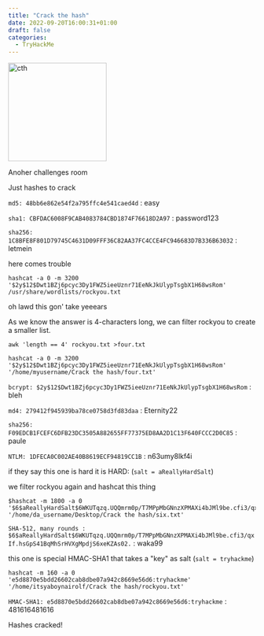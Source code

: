 ```yaml
---
title: "Crack the hash"
date: 2022-09-20T16:00:31+01:00
draft: false
categories:
  - TryHackMe
---
```

<img src="cth.jpeg" width=200 height=200 alt="cth">

Anoher challenges room

Just hashes to crack

`md5: 48bb6e862e54f2a795ffc4e541caed4d` : easy

`sha1: CBFDAC6008F9CAB4083784CBD1874F76618D2A97` : password123

`sha256: 1C8BFE8F801D79745C4631D09FFF36C82AA37FC4CCE4FC946683D7B336B63032` : letmein

here comes trouble

```
hashcat -a 0 -m 3200 '$2y$12$Dwt1BZj6pcyc3Dy1FWZ5ieeUznr71EeNkJkUlypTsgbX1H68wsRom' /usr/share/wordlists/rockyou.txt
```

oh lawd this gon' take yeeears

As we know the answer is 4-characters long, we can filter rockyou to create a smaller list.

`awk 'length == 4' rockyou.txt >four.txt`

```
hashcat -a 0 -m 3200 '$2y$12$Dwt1BZj6pcyc3Dy1FWZ5ieeUznr71EeNkJkUlypTsgbX1H68wsRom' '/home/myusername/Crack the hash/four.txt'
```

`bcrypt: $2y$12$Dwt1BZj6pcyc3Dy1FWZ5ieeUznr71EeNkJkUlypTsgbX1H68wsRom` : bleh

`md4: 279412f945939ba78ce0758d3fd83daa` : Eternity22

`sha256: F09EDCB1FCEFC6DFB23DC3505A882655FF77375ED8AA2D1C13F640FCCC2D0C85` : paule

`NTLM: 1DFECA0C002AE40B8619ECF94819CC1B` : n63umy8lkf4i

if they say this one is hard it is HARD: (`salt = aReallyHardSalt`)

we filter rockyou again and hashcat this thing

```
$hashcat -m 1800 -a 0 '$6$aReallyHardSalt$6WKUTqzq.UQQmrm0p/T7MPpMbGNnzXPMAXi4bJMl9be.cfi3/qxIf.hsGpS41BqMhSrHVXgMpdjS6xeKZAs02.' '/home/da_username/Desktop/Crack the hash/six.txt'
```

`SHA-512, many rounds : $6$aReallyHardSalt$6WKUTqzq.UQQmrm0p/T7MPpMbGNnzXPMAXi4bJMl9be.cfi3/qxIf.hsGpS41BqMhSrHVXgMpdjS6xeKZAs02.` : waka99

this one is special HMAC-SHA1 that takes a "key" as salt (`salt = tryhackme`)

```
hashcat -m 160 -a 0 'e5d8870e5bdd26602cab8dbe07a942c8669e56d6:tryhackme' '/home/itsyaboynairolf/Crack the hash/rockyou.txt'
```

`HMAC-SHA1: e5d8870e5bdd26602cab8dbe07a942c8669e56d6:tryhackme` : 481616481616

Hashes cracked!
